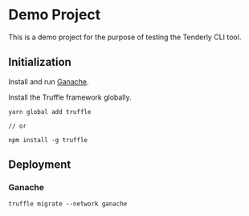 # Demo Project

This is a demo project for the purpose of testing the Tenderly CLI tool.

## Initialization

Install and run [Ganache](https://truffleframework.com/ganache).

Install the Truffle framework globally.

```
yarn global add truffle

// or

npm install -g truffle
``` 

## Deployment

### Ganache

```
truffle migrate --network ganache
```
